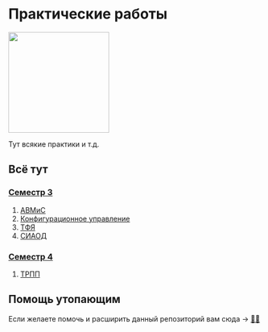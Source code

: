 # Практические работы

<img src="https://giffun.ru/wp-content/uploads/2022/08/6c90288d7e10d46d18895f17f420a92c.gif" width="200">

Тут всякие практики и т.д.

## Всё тут

### [Семестр 3](semestr-3/)

1. [АВМиС](semestr-3/AVMS/)
2. [Конфигурационное управление](semestr-3/KY/)
3. [ТФЯ](semestr-3/TFYA/)
4. [СИАОД](semestr-3/СИАОД)

### [Семестр 4](semestr-4/)

1. [ТРПП](semestr-3/TRPP/)


## Помощь утопающим 

Если желаете помочь и расширить данный репозиторий вам сюда -> [🐱‍👤](contributing.md)
